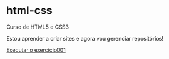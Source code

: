 # html-css
 Curso de HTML5 e CSS3

Estou aprender a criar sites e agora vou gerenciar repositórios!

<style>
.footer{
    display:none !important;
}
</style>
<a href="https://alehbastos.github.io/html-css/Exercicios/ex001"> Executar o exercicio001 </a>
